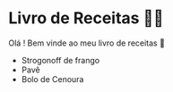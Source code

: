 # Livro de Receitas :woman_cook:

Olá ! Bem vinde ao meu livro de receitas :wave:

- Strogonoff de frango
- Pavê
- Bolo de Cenoura
